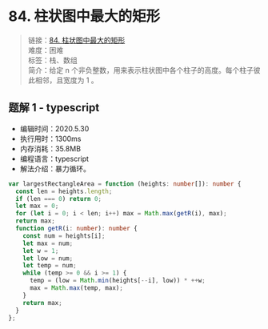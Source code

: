 # 84. 柱状图中最大的矩形

> 链接：[84. 柱状图中最大的矩形](https://leetcode-cn.com/problems/largest-rectangle-in-histogram/)  
> 难度：困难  
> 标签：栈、数组  
> 简介：给定 n 个非负整数，用来表示柱状图中各个柱子的高度。每个柱子彼此相邻，且宽度为 1 。

## 题解 1 - typescript

- 编辑时间：2020.5.30
- 执行用时：1300ms
- 内存消耗：35.8MB
- 编程语言：typescript
- 解法介绍：暴力循环。

```typescript
var largestRectangleArea = function (heights: number[]): number {
  const len = heights.length;
  if (len === 0) return 0;
  let max = 0;
  for (let i = 0; i < len; i++) max = Math.max(getR(i), max);
  return max;
  function getR(i: number): number {
    const num = heights[i];
    let max = num;
    let w = 1;
    let low = num;
    let temp = num;
    while (temp >= 0 && i >= 1) {
      temp = (low = Math.min(heights[--i], low)) * ++w;
      max = Math.max(temp, max);
    }
    return max;
  }
};
```
